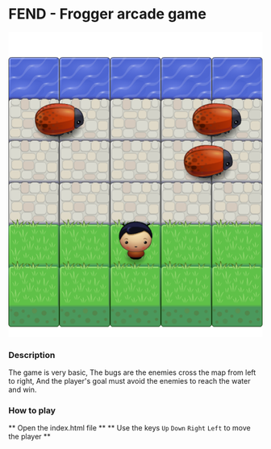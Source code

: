 FEND - Frogger arcade game
===============================
![Frogger Arcade Game](https://github.com/Sh4reef/fend-frogger-arcade-game/raw/master/screenshot/Frogger%20arcade%20game.png)
### Description
The game is very basic, The bugs are the enemies cross the map from left to right, And the player's goal must avoid the enemies to reach the water and win.
### How to play
** Open the index.html file **
** Use the keys `Up` `Down` `Right` `Left` to move the player **